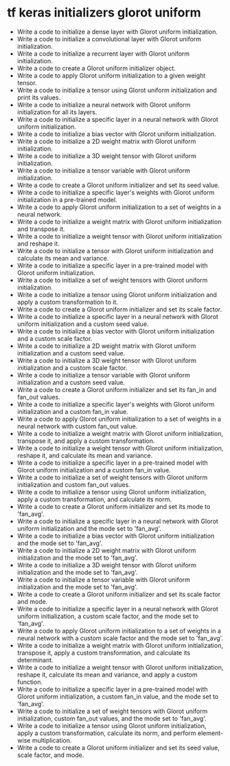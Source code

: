 # tf keras initializers glorot uniform

- Write a code to initialize a dense layer with Glorot uniform initialization.
- Write a code to initialize a convolutional layer with Glorot uniform initialization.
- Write a code to initialize a recurrent layer with Glorot uniform initialization.
- Write a code to create a Glorot uniform initializer object.
- Write a code to apply Glorot uniform initialization to a given weight tensor.
- Write a code to initialize a tensor using Glorot uniform initialization and print its values.
- Write a code to initialize a neural network with Glorot uniform initialization for all its layers.
- Write a code to initialize a specific layer in a neural network with Glorot uniform initialization.
- Write a code to initialize a bias vector with Glorot uniform initialization.
- Write a code to initialize a 2D weight matrix with Glorot uniform initialization.
- Write a code to initialize a 3D weight tensor with Glorot uniform initialization.
- Write a code to initialize a tensor variable with Glorot uniform initialization.
- Write a code to create a Glorot uniform initializer and set its seed value.
- Write a code to initialize a specific layer's weights with Glorot uniform initialization in a pre-trained model.
- Write a code to apply Glorot uniform initialization to a set of weights in a neural network.
- Write a code to initialize a weight matrix with Glorot uniform initialization and transpose it.
- Write a code to initialize a weight tensor with Glorot uniform initialization and reshape it.
- Write a code to initialize a tensor with Glorot uniform initialization and calculate its mean and variance.
- Write a code to initialize a specific layer in a pre-trained model with Glorot uniform initialization.
- Write a code to initialize a set of weight tensors with Glorot uniform initialization.
- Write a code to initialize a tensor using Glorot uniform initialization and apply a custom transformation to it.
- Write a code to create a Glorot uniform initializer and set its scale factor.
- Write a code to initialize a specific layer in a neural network with Glorot uniform initialization and a custom seed value.
- Write a code to initialize a bias vector with Glorot uniform initialization and a custom scale factor.
- Write a code to initialize a 2D weight matrix with Glorot uniform initialization and a custom seed value.
- Write a code to initialize a 3D weight tensor with Glorot uniform initialization and a custom scale factor.
- Write a code to initialize a tensor variable with Glorot uniform initialization and a custom seed value.
- Write a code to create a Glorot uniform initializer and set its fan_in and fan_out values.
- Write a code to initialize a specific layer's weights with Glorot uniform initialization and a custom fan_in value.
- Write a code to apply Glorot uniform initialization to a set of weights in a neural network with custom fan_out value.
- Write a code to initialize a weight matrix with Glorot uniform initialization, transpose it, and apply a custom transformation.
- Write a code to initialize a weight tensor with Glorot uniform initialization, reshape it, and calculate its mean and variance.
- Write a code to initialize a specific layer in a pre-trained model with Glorot uniform initialization and a custom fan_in value.
- Write a code to initialize a set of weight tensors with Glorot uniform initialization and custom fan_out values.
- Write a code to initialize a tensor using Glorot uniform initialization, apply a custom transformation, and calculate its norm.
- Write a code to create a Glorot uniform initializer and set its mode to 'fan_avg'.
- Write a code to initialize a specific layer in a neural network with Glorot uniform initialization and the mode set to 'fan_avg'.
- Write a code to initialize a bias vector with Glorot uniform initialization and the mode set to 'fan_avg'.
- Write a code to initialize a 2D weight matrix with Glorot uniform initialization and the mode set to 'fan_avg'.
- Write a code to initialize a 3D weight tensor with Glorot uniform initialization and the mode set to 'fan_avg'.
- Write a code to initialize a tensor variable with Glorot uniform initialization and the mode set to 'fan_avg'.
- Write a code to create a Glorot uniform initializer and set its scale factor and mode.
- Write a code to initialize a specific layer in a neural network with Glorot uniform initialization, a custom scale factor, and the mode set to 'fan_avg'.
- Write a code to apply Glorot uniform initialization to a set of weights in a neural network with a custom scale factor and the mode set to 'fan_avg'.
- Write a code to initialize a weight matrix with Glorot uniform initialization, transpose it, apply a custom transformation, and calculate its determinant.
- Write a code to initialize a weight tensor with Glorot uniform initialization, reshape it, calculate its mean and variance, and apply a custom function.
- Write a code to initialize a specific layer in a pre-trained model with Glorot uniform initialization, a custom fan_in value, and the mode set to 'fan_avg'.
- Write a code to initialize a set of weight tensors with Glorot uniform initialization, custom fan_out values, and the mode set to 'fan_avg'.
- Write a code to initialize a tensor using Glorot uniform initialization, apply a custom transformation, calculate its norm, and perform element-wise multiplication.
- Write a code to create a Glorot uniform initializer and set its seed value, scale factor, and mode.